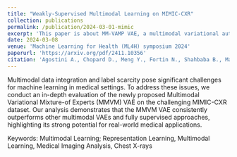 ```yaml
---
title: "Weakly-Supervised Multimodal Learning on MIMIC-CXR"
collection: publications
permalink: /publication/2024-03-01-mimic
excerpt: 'This paper is about MM-VAMP VAE, a multimodal variational autoencoder that allows latent representation sharing, obtained by a mixture-of-experts prior with a soft constraint, inspired by the Jensen-Shannon Divergence in contrastive learning, that is great at downstream tasks in representation learning and missing modality imputation, in both simulation study and a real world neuron activity datasets.'
date: 2024-03-08
venue: 'Machine Learning for Health (ML4H) symposium 2024'
paperurl: 'https://arxiv.org/pdf/2411.10356'
citation: 'Agostini A., Chopard D., Meng Y., Fortin N., Shahbaba B., Mandt S., Sutter T. M., Vogt J. E. (2024). &quot;Weakly-Supervised Multimodal Learning on MIMIC-CXR&quot; <i>arXiv Preprint</i> arXiv: 2411.10356, 2024.'
---
```


Multimodal data integration and label scarcity pose significant challenges for machine learning in medical settings. To address these issues, we conduct an in-depth evaluation of the newly proposed Multimodal Variational Mixture-of Experts (MMVM) VAE on the challenging MIMIC-CXR dataset. Our analysis demonstrates that the MMVM VAE consistently outperforms other multimodal VAEs and fully supervised approaches, highlighting its strong potential for real-world medical applications.

Keywords: Multimodal Learning; Representation Learning, Multimodal Learning, Medical Imaging Analysis, Chest X-rays
